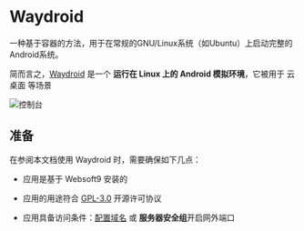 # Waydroid

一种基于容器的方法，用于在常规的GNU/Linux系统（如Ubuntu）上启动完整的Android系统。

简而言之，[Waydroid](https://waydro.id/) 是一个 **运行在 Linux 上的 Android 模拟环境**，它被用于 云桌面  等场景


![控制台](https://libs.websoft9.com/Websoft9/DocsPicture/zh/waydroid/waydroid-gui-websoft9.png)


## 准备

在参阅本文档使用 Waydroid 时，需要确保如下几点：

- 应用是基于 Websoft9 安装的

- 应用的用途符合 [GPL-3.0](https://opensource.org/licenses/GPL-3.0) 开源许可协议

- 应用具备访问条件：[配置域名](./guide/appsetdomain) 或 **服务器安全组**开启网外端口